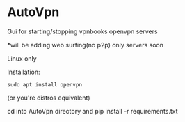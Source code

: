 # AutoVpn

Gui for starting/stopping vpnbooks openvpn servers

*will be adding web surfing(no p2p) only servers soon 

Linux only

Installation:

    sudo apt install openvpn

(or you're distros equivalent)

cd into AutoVpn directory and
    pip install -r requirements.txt

